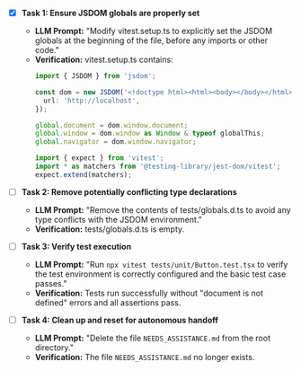 - [x] **Task 1: Ensure JSDOM globals are properly set**
  - **LLM Prompt:** "Modify vitest.setup.ts to explicitly set the JSDOM globals at the beginning of the file, before any imports or other code."
  - **Verification:** vitest.setup.ts contains:
    ```ts
    import { JSDOM } from 'jsdom';

    const dom = new JSDOM('<!doctype html><html><body></body></html>', {
      url: 'http://localhost',
    });

    global.document = dom.window.document;
    global.window = dom.window as Window & typeof globalThis;
    global.navigator = dom.window.navigator;

    import { expect } from 'vitest';
    import * as matchers from '@testing-library/jest-dom/vitest';
    expect.extend(matchers);
    ```

- [ ] **Task 2: Remove potentially conflicting type declarations**
  - **LLM Prompt:** "Remove the contents of tests/globals.d.ts to avoid any type conflicts with the JSDOM environment."
  - **Verification:** tests/globals.d.ts is empty.

- [ ] **Task 3: Verify test execution**
  - **LLM Prompt:** "Run `npx vitest tests/unit/Button.test.tsx` to verify the test environment is correctly configured and the basic test case passes."
  - **Verification:** Tests run successfully without "document is not defined" errors and all assertions pass.

- [ ] **Task 4: Clean up and reset for autonomous handoff**
  - **LLM Prompt:** "Delete the file `NEEDS_ASSISTANCE.md` from the root directory."
  - **Verification:** The file `NEEDS_ASSISTANCE.md` no longer exists.